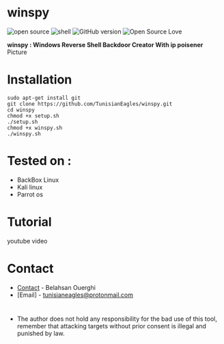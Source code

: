 # winspy
![open source](https://badges.frapsoft.com/os/v1/open-source.svg?v=102)
![shell](https://img.shields.io/badge/Shell-2.1-green.svg)
![GitHub version](https://img.shields.io/badge/Version-1.0-orange.svg)
![Open Source Love](https://badges.frapsoft.com/os/mit/mit.svg?v=102)

**winspy : Windows Reverse Shell Backdoor Creator With ip poisener**
Picture

# Installation
```
sudo apt-get install git
git clone https://github.com/TunisianEagles/winspy.git
cd winspy
chmod +x setup.sh
./setup.sh
chmod +x winspy.sh
./winspy.sh
```
# Tested on :
* BackBox Linux
* Kali linux
* Parrot os
# Tutorial
youtube video
# Contact
* [Contact](https://www.facebook.com/ouerghi.belahsan) - Belahsan Ouerghi
* [Email] - tunisianeagles@protonmail.com
#
* The author does not hold any responsibility for the bad use of this tool, remember that attacking targets without prior consent is illegal and punished by law.
